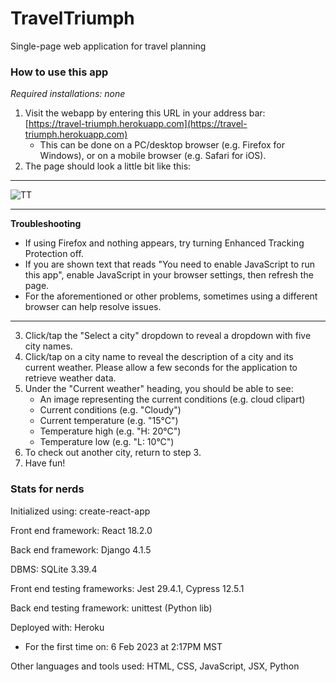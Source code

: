 # TravelTriumph
Single-page web application for travel planning

### How to use this app
*Required installations: none*
1. Visit the webapp by entering this URL in your address bar: [https://travel-triumph.herokuapp.com](https://travel-triumph.herokuapp.com)
   - This can be done on a PC/desktop browser (e.g. Firefox for Windows), or on a mobile browser (e.g. Safari for iOS).
2. The page should look a little bit like this:
---
![TT](https://user-images.githubusercontent.com/68571255/217157821-3bcca38a-8879-4c64-8ca4-027dff9df869.png)

---
  **Troubleshooting**
  - If using Firefox and nothing appears, try turning Enhanced Tracking Protection off.
  - If you are shown text that reads "You need to enable JavaScript to run this app", enable JavaScript in your browser settings, then refresh the page.
  - For the aforementioned or other problems, sometimes using a different browser can help resolve issues.
---
  
3. Click/tap the "Select a city" dropdown to reveal a dropdown with five city names.
4. Click/tap on a city name to reveal the description of a city and its current weather. Please allow a few seconds for the application to retrieve weather data.
5. Under the "Current weather" heading, you should be able to see:
    - An image representing the current conditions (e.g. cloud clipart)
    - Current conditions (e.g. "Cloudy")
    - Current temperature (e.g. "15°C")
    - Temperature high (e.g. "H: 20°C")
    - Temperature low (e.g. "L: 10°C")
6. To check out another city, return to step 3.
7. Have fun!

### Stats for nerds

Initialized using: create-react-app

Front end framework: React 18.2.0

Back end framework: Django 4.1.5

DBMS: SQLite 3.39.4

Front end testing frameworks: Jest 29.4.1, Cypress 12.5.1

Back end testing framework: unittest (Python lib)

Deployed with: Heroku
   - For the first time on: 6 Feb 2023 at 2:17PM MST
   
Other languages and tools used: HTML, CSS, JavaScript, JSX, Python

